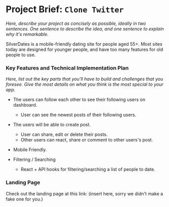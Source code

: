 # Project Brief: `Clone Twitter`

*Here, describe your project as concisely as possible, ideally in two sentences. One sentence to describe the idea, and one sentence to explain why it's remarkable.*

SilverDates is a mobile-friendly dating site for people aged 55+. Most sites today are designed for younger people, and have too many features for old people to use.


### Key Features and Technical Implementation Plan

*Here, list out the key parts that you'll have to build and challenges that you foresee. Give the most details on what you think is the most special to your app.*

* The users can follow each other to see their following users on dashboard.
    * User can see the newest posts of their following users.


* The users will be able to create post.
    * User can share, edit or delete their posts.
    * Other users can react, share or comment to other users's post. 

* Mobile Friendly. 
    

* Filtering / Searching
    * React + API hooks for filtering/searching a list of people to date. 


### Landing Page

Check out the landing page at this link: (insert here, sorry we didn't make a fake one for you.)
